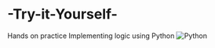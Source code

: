 # -Try-it-Yourself-
Hands on practice Implementing logic using Python
![Python ](https://github.com/JamesR211/-Try-it-Yourself-/assets/158087686/9252ba5a-b878-43ea-835a-d8a0fbd858d6)
